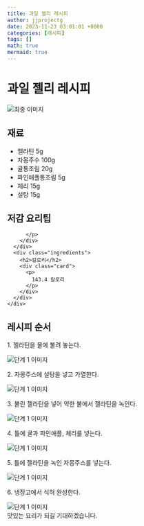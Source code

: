 ```yaml
---
title: 과일 젤리 레시피
author: jjprojectg
date: 2023-11-23 03:01:01 +0000
categories: [레시피]
tags: []
math: true
mermaid: true
---
```

<meta name="og:type" content="website"/>
<meta charset="UTF-8"/>
<div class="header">
  <h1>과일 젤리 레시피</h1>
</div>

<div class="container my-4">
  <div class="row">
    <div class="col-12 col-md-6">
      <div class="recipe-image">
        <img src="http://www.foodsafetykorea.go.kr/uploadimg/20141117/20141117053532_1416213332265.jpg" class="step-image" alt="최종 이미지"/>
      </div>
    </div>
    <div class="col-12 col-md-6">
      <div class="ingredients">
        <h2>재료</h2>
        <ul class="card">
          <li> 젤라틴 5g </li>
          <li>  자몽주수 100g </li>
          <li>  귤통조림 20g </li>
          <li>  파인애플통조림 5g </li>
          <li>  체리 15g </li>
          <li>  설탕 15g </li>
</ul>
      </div>
    </div>
    <div class="col-12 col-md-6">
      <div class="ingredients">
        <h2>저감 요리팁</h2>
        <div class="card"> 
          <p>
            
          </p>
        </div>
      </div>
      <div class="ingredients">
        <h2>칼로리</h2>
        <div class="card"> 
          <p>
            143.4 칼로리
          </p>
        </div>
      </div>
    </div>
  </div>

  <h2 class="my-4">레시피 순서</h2>
  <div class="card recipe-card">
    <div class="card-body recipe-step">
      <p class="card-text step-description">1. 젤라틴을 물에 불려 놓는다.</p>
      <img src="http://www.foodsafetykorea.go.kr/uploadimg/cook/897-1.jpg" alt="단계 1 이미지" class="step-image"/>
    </div>
  </div>
  <div class="card recipe-card">
    <div class="card-body recipe-step">
      <p class="card-text step-description">2. 자몽주스에 설탕을 넣고 가열한다.</p>
      <img src="http://www.foodsafetykorea.go.kr/uploadimg/cook/897-2.jpg" alt="단계 1 이미지" class="step-image"/>
    </div>
  </div>
  <div class="card recipe-card">
    <div class="card-body recipe-step">
      <p class="card-text step-description">3. 불린 젤라틴을 넣어 약한 불에서 젤라틴을 녹인다.</p>
      <img src="http://www.foodsafetykorea.go.kr/uploadimg/cook/897-3.jpg" alt="단계 1 이미지" class="step-image"/>
    </div>
  </div>
  <div class="card recipe-card">
    <div class="card-body recipe-step">
      <p class="card-text step-description">4. 틀에 귤과 파인애플, 체리를 넣는다.</p>
      <img src="http://www.foodsafetykorea.go.kr/uploadimg/cook/897-4.jpg" alt="단계 1 이미지" class="step-image"/>
    </div>
  </div>
  <div class="card recipe-card">
    <div class="card-body recipe-step">
      <p class="card-text step-description">5. 틀에 젤라틴을 녹인 자몽주스를 넣는다.</p>
      <img src="http://www.foodsafetykorea.go.kr/uploadimg/cook/897-5.jpg" alt="단계 1 이미지" class="step-image"/>
    </div>
  </div>
  <div class="card recipe-card">
    <div class="card-body recipe-step">
      <p class="card-text step-description">6. 냉장고에서 식혀 완성한다.</p>
      <img src="http://www.foodsafetykorea.go.kr/uploadimg/cook/897-6.jpg" alt="단계 1 이미지" class="step-image"/>
    </div>
  </div>

</div>
맛있는 요리가 되길 기대하겠습니다.
